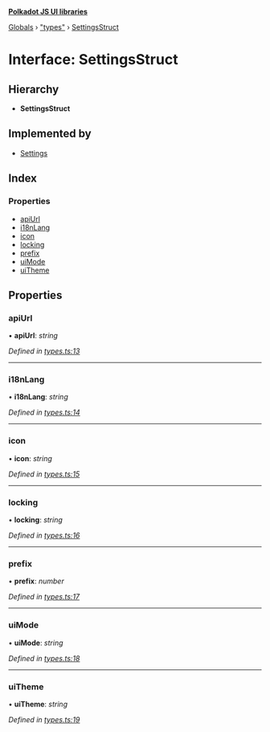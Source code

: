 **[Polkadot JS UI libraries](../README.md)**

[Globals](../globals.md) › [&quot;types&quot;](../modules/_types_.md) › [SettingsStruct](_types_.settingsstruct.md)

# Interface: SettingsStruct

## Hierarchy

* **SettingsStruct**

## Implemented by

* [Settings](../classes/_settings_.settings.md)

## Index

### Properties

* [apiUrl](_types_.settingsstruct.md#apiurl)
* [i18nLang](_types_.settingsstruct.md#i18nlang)
* [icon](_types_.settingsstruct.md#icon)
* [locking](_types_.settingsstruct.md#locking)
* [prefix](_types_.settingsstruct.md#prefix)
* [uiMode](_types_.settingsstruct.md#uimode)
* [uiTheme](_types_.settingsstruct.md#uitheme)

## Properties

###  apiUrl

• **apiUrl**: *string*

*Defined in [types.ts:13](https://github.com/polkadot-js/ui/blob/f95112f/packages/ui-settings/src/types.ts#L13)*

___

###  i18nLang

• **i18nLang**: *string*

*Defined in [types.ts:14](https://github.com/polkadot-js/ui/blob/f95112f/packages/ui-settings/src/types.ts#L14)*

___

###  icon

• **icon**: *string*

*Defined in [types.ts:15](https://github.com/polkadot-js/ui/blob/f95112f/packages/ui-settings/src/types.ts#L15)*

___

###  locking

• **locking**: *string*

*Defined in [types.ts:16](https://github.com/polkadot-js/ui/blob/f95112f/packages/ui-settings/src/types.ts#L16)*

___

###  prefix

• **prefix**: *number*

*Defined in [types.ts:17](https://github.com/polkadot-js/ui/blob/f95112f/packages/ui-settings/src/types.ts#L17)*

___

###  uiMode

• **uiMode**: *string*

*Defined in [types.ts:18](https://github.com/polkadot-js/ui/blob/f95112f/packages/ui-settings/src/types.ts#L18)*

___

###  uiTheme

• **uiTheme**: *string*

*Defined in [types.ts:19](https://github.com/polkadot-js/ui/blob/f95112f/packages/ui-settings/src/types.ts#L19)*